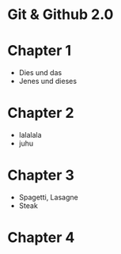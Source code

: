 # Git & Github 2.0

# Chapter 1

- Dies und das
- Jenes und dieses

# Chapter 2 

- lalalala
- juhu

# Chapter 3

- Spagetti, Lasagne 
- Steak

# Chapter 4

